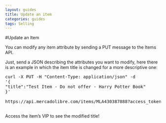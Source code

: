 ```yaml
---
layout: guides
title: Update an item
categories: guides
tags: Selling
---
```



#Update an Item

You can modify any item attribute by sending a PUT message to the Items API.

Just, send a JSON describing the attributes you want to modify, here there is an example in which the item title is changed for a more descriptive one:


<pre class="terminal">
curl -X PUT -H "Content-Type: application/json" -d
'{
"title":"Test Item - Do not offer - Harry Potter Book"
}'

https://api.mercadolibre.com/items/MLA430387888?access_token=$ACCESS_TOKEN

</pre>
Access the item’s VIP to see the modified title!
